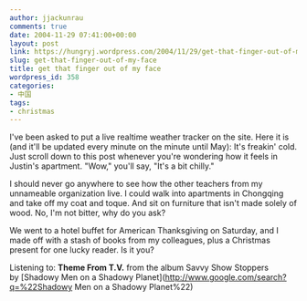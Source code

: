 ```yaml
---
author: jjackunrau
comments: true
date: 2004-11-29 07:41:00+00:00
layout: post
link: https://hungryj.wordpress.com/2004/11/29/get-that-finger-out-of-my-face/
slug: get-that-finger-out-of-my-face
title: get that finger out of my face
wordpress_id: 358
categories:
- 中国
tags:
- christmas
---
```


I've been asked to put a live realtime weather tracker on the site.  Here it is (and it'll be updated every minute on the minute until May): It's freakin' cold.  Just scroll down to this post whenever you're wondering how it feels in Justin's apartment.  "Wow," you'll say, "It's a bit chilly."    
  
I should never go anywhere to see how the other teachers from my unnameable organization live.  I could walk into apartments in Chongqing and take off my coat and toque.  And sit on furniture that isn't made solely of wood.  No, I'm not bitter, why do you ask?  
  
We went to a hotel buffet for American Thanksgiving on Saturday, and I made off with a stash of books from my colleagues, plus a Christmas present for one lucky reader.  Is it you?  
  
Listening to: **Theme From T.V.** from the album Savvy Show Stoppers   
by [Shadowy Men on a Shadowy Planet](http://www.google.com/search?q=%22Shadowy Men on a Shadowy Planet%22)
